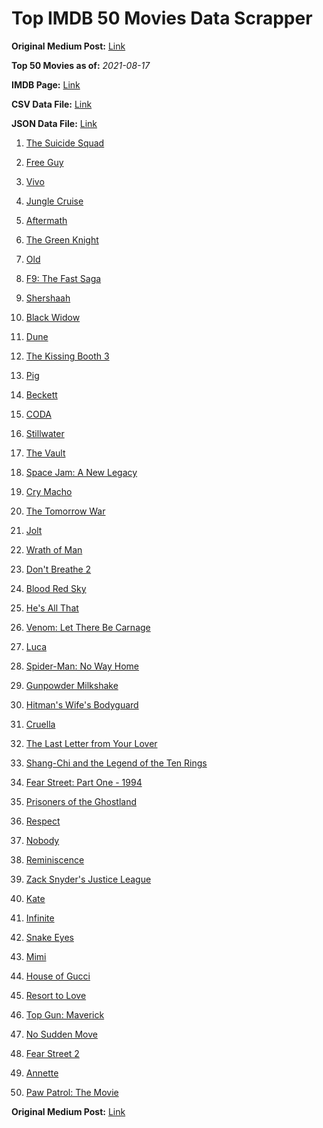 # Top IMDB 50 Movies Data Scrapper

**Original Medium Post:** [Link](https://medium.com/@nishantsahoo/which-movie-should-i-watch-5c83a3c0f5b1) 

**Top 50 Movies as of:** _2021-08-17_

**IMDB Page:** [Link](http://www.imdb.com/search/title?release_date=2021,2021&title_type=feature)

**CSV Data File:** [Link](/Data/data.csv)

**JSON Data File:** [Link](/Data/data.json)

1. [The Suicide Squad](https://www.imdb.com/title/tt6334354/?ref_=adv_li_tt)

2. [Free Guy](https://www.imdb.com/title/tt6264654/?ref_=adv_li_tt)

3. [Vivo](https://www.imdb.com/title/tt6338498/?ref_=adv_li_tt)

4. [Jungle Cruise](https://www.imdb.com/title/tt0870154/?ref_=adv_li_tt)

5. [Aftermath](https://www.imdb.com/title/tt10691162/?ref_=adv_li_tt)

6. [The Green Knight](https://www.imdb.com/title/tt9243804/?ref_=adv_li_tt)

7. [Old](https://www.imdb.com/title/tt10954652/?ref_=adv_li_tt)

8. [F9: The Fast Saga](https://www.imdb.com/title/tt5433138/?ref_=adv_li_tt)

9. [Shershaah](https://www.imdb.com/title/tt10295212/?ref_=adv_li_tt)

10. [Black Widow](https://www.imdb.com/title/tt3480822/?ref_=adv_li_tt)

11. [Dune](https://www.imdb.com/title/tt1160419/?ref_=adv_li_tt)

12. [The Kissing Booth 3](https://www.imdb.com/title/tt12783454/?ref_=adv_li_tt)

13. [Pig](https://www.imdb.com/title/tt11003218/?ref_=adv_li_tt)

14. [Beckett](https://www.imdb.com/title/tt10230994/?ref_=adv_li_tt)

15. [CODA](https://www.imdb.com/title/tt10366460/?ref_=adv_li_tt)

16. [Stillwater](https://www.imdb.com/title/tt10696896/?ref_=adv_li_tt)

17. [The Vault](https://www.imdb.com/title/tt9742794/?ref_=adv_li_tt)

18. [Space Jam: A New Legacy](https://www.imdb.com/title/tt3554046/?ref_=adv_li_tt)

19. [Cry Macho](https://www.imdb.com/title/tt1924245/?ref_=adv_li_tt)

20. [The Tomorrow War](https://www.imdb.com/title/tt9777666/?ref_=adv_li_tt)

21. [Jolt](https://www.imdb.com/title/tt10228134/?ref_=adv_li_tt)

22. [Wrath of Man](https://www.imdb.com/title/tt11083552/?ref_=adv_li_tt)

23. [Don't Breathe 2](https://www.imdb.com/title/tt6246322/?ref_=adv_li_tt)

24. [Blood Red Sky](https://www.imdb.com/title/tt6402468/?ref_=adv_li_tt)

25. [He's All That](https://www.imdb.com/title/tt4590256/?ref_=adv_li_tt)

26. [Venom: Let There Be Carnage](https://www.imdb.com/title/tt7097896/?ref_=adv_li_tt)

27. [Luca](https://www.imdb.com/title/tt12801262/?ref_=adv_li_tt)

28. [Spider-Man: No Way Home](https://www.imdb.com/title/tt10872600/?ref_=adv_li_tt)

29. [Gunpowder Milkshake](https://www.imdb.com/title/tt8368408/?ref_=adv_li_tt)

30. [Hitman's Wife's Bodyguard](https://www.imdb.com/title/tt8385148/?ref_=adv_li_tt)

31. [Cruella](https://www.imdb.com/title/tt3228774/?ref_=adv_li_tt)

32. [The Last Letter from Your Lover](https://www.imdb.com/title/tt1893273/?ref_=adv_li_tt)

33. [Shang-Chi and the Legend of the Ten Rings](https://www.imdb.com/title/tt9376612/?ref_=adv_li_tt)

34. [Fear Street: Part One - 1994](https://www.imdb.com/title/tt6566576/?ref_=adv_li_tt)

35. [Prisoners of the Ghostland](https://www.imdb.com/title/tt6372694/?ref_=adv_li_tt)

36. [Respect](https://www.imdb.com/title/tt2452150/?ref_=adv_li_tt)

37. [Nobody](https://www.imdb.com/title/tt7888964/?ref_=adv_li_tt)

38. [Reminiscence](https://www.imdb.com/title/tt3272066/?ref_=adv_li_tt)

39. [Zack Snyder's Justice League](https://www.imdb.com/title/tt12361974/?ref_=adv_li_tt)

40. [Kate](https://www.imdb.com/title/tt7737528/?ref_=adv_li_tt)

41. [Infinite](https://www.imdb.com/title/tt6654210/?ref_=adv_li_tt)

42. [Snake Eyes](https://www.imdb.com/title/tt8404256/?ref_=adv_li_tt)

43. [Mimi](https://www.imdb.com/title/tt10895576/?ref_=adv_li_tt)

44. [House of Gucci](https://www.imdb.com/title/tt11214590/?ref_=adv_li_tt)

45. [Resort to Love](https://www.imdb.com/title/tt12929990/?ref_=adv_li_tt)

46. [Top Gun: Maverick](https://www.imdb.com/title/tt1745960/?ref_=adv_li_tt)

47. [No Sudden Move](https://www.imdb.com/title/tt11525644/?ref_=adv_li_tt)

48. [Fear Street 2](https://www.imdb.com/title/tt9701940/?ref_=adv_li_tt)

49. [Annette](https://www.imdb.com/title/tt6217926/?ref_=adv_li_tt)

50. [Paw Patrol: The Movie](https://www.imdb.com/title/tt11832046/?ref_=adv_li_tt)

**Original Medium Post:** [Link](https://medium.com/@nishantsahoo/which-movie-should-i-watch-5c83a3c0f5b1) 
